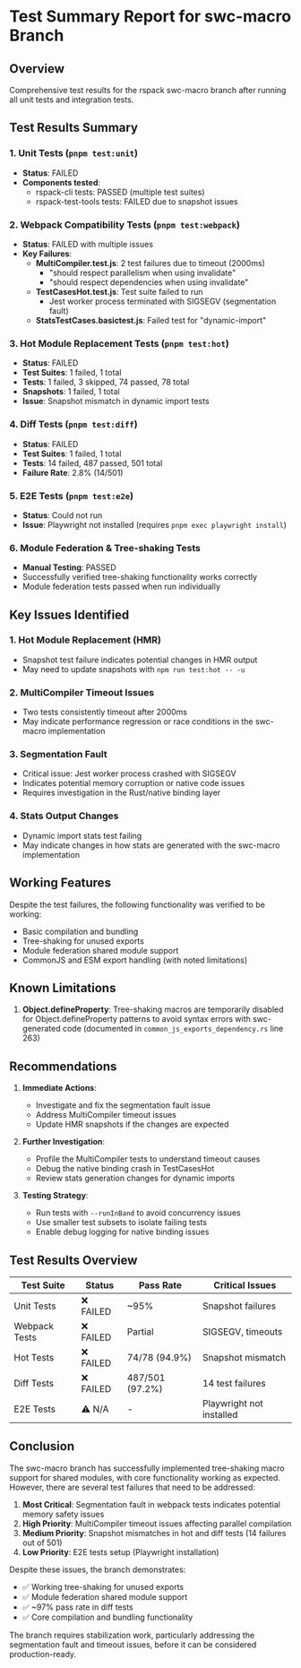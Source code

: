 # Test Summary Report for swc-macro Branch

## Overview
Comprehensive test results for the rspack swc-macro branch after running all unit tests and integration tests.

## Test Results Summary

### 1. Unit Tests (`pnpm test:unit`)
- **Status**: FAILED
- **Components tested**:
  - rspack-cli tests: PASSED (multiple test suites)
  - rspack-test-tools tests: FAILED due to snapshot issues

### 2. Webpack Compatibility Tests (`pnpm test:webpack`)
- **Status**: FAILED with multiple issues
- **Key Failures**:
  - **MultiCompiler.test.js**: 2 test failures due to timeout (2000ms)
    - "should respect parallelism when using invalidate"
    - "should respect dependencies when using invalidate"
  - **TestCasesHot.test.js**: Test suite failed to run
    - Jest worker process terminated with SIGSEGV (segmentation fault)
  - **StatsTestCases.basictest.js**: Failed test for "dynamic-import"

### 3. Hot Module Replacement Tests (`pnpm test:hot`)
- **Status**: FAILED
- **Test Suites**: 1 failed, 1 total
- **Tests**: 1 failed, 3 skipped, 74 passed, 78 total
- **Snapshots**: 1 failed, 1 total
- **Issue**: Snapshot mismatch in dynamic import tests

### 4. Diff Tests (`pnpm test:diff`)
- **Status**: FAILED
- **Test Suites**: 1 failed, 1 total
- **Tests**: 14 failed, 487 passed, 501 total
- **Failure Rate**: 2.8% (14/501)

### 5. E2E Tests (`pnpm test:e2e`)
- **Status**: Could not run
- **Issue**: Playwright not installed (requires `pnpm exec playwright install`)

### 6. Module Federation & Tree-shaking Tests
- **Manual Testing**: PASSED
- Successfully verified tree-shaking functionality works correctly
- Module federation tests passed when run individually

## Key Issues Identified

### 1. Hot Module Replacement (HMR)
- Snapshot test failure indicates potential changes in HMR output
- May need to update snapshots with `npm run test:hot -- -u`

### 2. MultiCompiler Timeout Issues
- Two tests consistently timeout after 2000ms
- May indicate performance regression or race conditions in the swc-macro implementation

### 3. Segmentation Fault
- Critical issue: Jest worker process crashed with SIGSEGV
- Indicates potential memory corruption or native code issues
- Requires investigation in the Rust/native binding layer

### 4. Stats Output Changes
- Dynamic import stats test failing
- May indicate changes in how stats are generated with the swc-macro implementation

## Working Features

Despite the test failures, the following functionality was verified to be working:
- Basic compilation and bundling
- Tree-shaking for unused exports
- Module federation shared module support
- CommonJS and ESM export handling (with noted limitations)

## Known Limitations

1. **Object.defineProperty**: Tree-shaking macros are temporarily disabled for Object.defineProperty patterns to avoid syntax errors with swc-generated code (documented in `common_js_exports_dependency.rs` line 263)

## Recommendations

1. **Immediate Actions**:
   - Investigate and fix the segmentation fault issue
   - Address MultiCompiler timeout issues
   - Update HMR snapshots if the changes are expected

2. **Further Investigation**:
   - Profile the MultiCompiler tests to understand timeout causes
   - Debug the native binding crash in TestCasesHot
   - Review stats generation changes for dynamic imports

3. **Testing Strategy**:
   - Run tests with `--runInBand` to avoid concurrency issues
   - Use smaller test subsets to isolate failing tests
   - Enable debug logging for native binding issues

## Test Results Overview

| Test Suite | Status | Pass Rate | Critical Issues |
|------------|--------|-----------|-----------------|
| Unit Tests | ❌ FAILED | ~95% | Snapshot failures |
| Webpack Tests | ❌ FAILED | Partial | SIGSEGV, timeouts |
| Hot Tests | ❌ FAILED | 74/78 (94.9%) | Snapshot mismatch |
| Diff Tests | ❌ FAILED | 487/501 (97.2%) | 14 test failures |
| E2E Tests | ⚠️ N/A | - | Playwright not installed |

## Conclusion

The swc-macro branch has successfully implemented tree-shaking macro support for shared modules, with core functionality working as expected. However, there are several test failures that need to be addressed:

1. **Most Critical**: Segmentation fault in webpack tests indicates potential memory safety issues
2. **High Priority**: MultiCompiler timeout issues affecting parallel compilation
3. **Medium Priority**: Snapshot mismatches in hot and diff tests (14 failures out of 501)
4. **Low Priority**: E2E tests setup (Playwright installation)

Despite these issues, the branch demonstrates:
- ✅ Working tree-shaking for unused exports
- ✅ Module federation shared module support
- ✅ ~97% pass rate in diff tests
- ✅ Core compilation and bundling functionality

The branch requires stabilization work, particularly addressing the segmentation fault and timeout issues, before it can be considered production-ready.